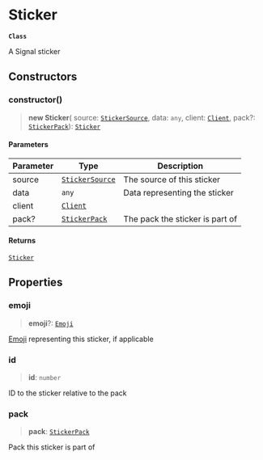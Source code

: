 # Sticker

**`Class`**

A Signal sticker

## Constructors

### constructor()

> **new Sticker**( source: [`StickerSource`](https://github.com/RaindropsSys/signal.js-docs/blob/mane/reference/enumerations/enumeration.StickerSource.md), data: `any`, client: [`Client`](class.client.md), pack?: [`StickerPack`](class.stickerpack.md)): [`Sticker`](class.sticker.md)

#### Parameters

| Parameter | Type                                                                                                                            | Description                     |
| --------- | ------------------------------------------------------------------------------------------------------------------------------- | ------------------------------- |
| source    | [`StickerSource`](https://github.com/RaindropsSys/signal.js-docs/blob/mane/reference/enumerations/enumeration.StickerSource.md) | The source of this sticker      |
| data      | `any`                                                                                                                           | Data representing the sticker   |
| client    | [`Client`](class.client.md)                                                                                                     |                                 |
| pack?     | [`StickerPack`](class.stickerpack.md)                                                                                           | The pack the sticker is part of |

#### Returns

[`Sticker`](class.sticker.md)

## Properties

### emoji

> **emoji**?: [`Emoji`](class.emoji.md)

[Emoji](class.emoji.md) representing this sticker, if applicable

### id

> **id**: `number`

ID to the sticker relative to the pack

### pack

> **pack**: [`StickerPack`](class.stickerpack.md)

Pack this sticker is part of
